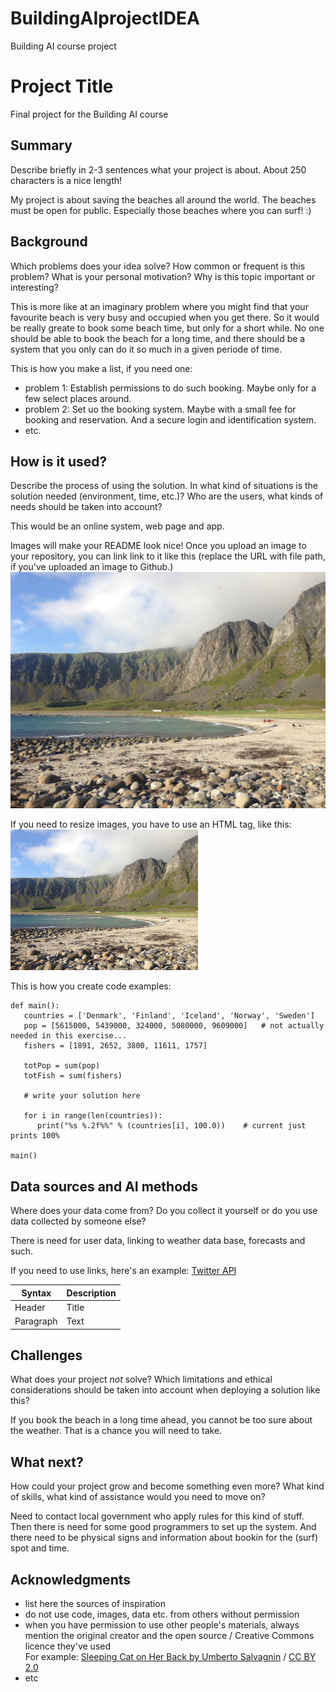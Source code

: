 # BuildingAIprojectIDEA
Building AI course project
<!-- This is the markdown template for the final project of the Building AI course, 
created by Reaktor Innovations and University of Helsinki. 
Copy the template, paste it to your GitHub README and edit! -->

# Project Title

Final project for the Building AI course

## Summary

Describe briefly in 2-3 sentences what your project is about. About 250 characters is a nice length! 

My project is about saving the beaches all around the world. The beaches must be open for public. Especially those beaches where you can surf! :)


## Background

Which problems does your idea solve? How common or frequent is this problem? What is your personal motivation? Why is this topic important or interesting?

This is more like at an imaginary problem where you might find that your favourite beach is very busy and occupied when you get there. So it would be really greate to book some beach time, but only for a short while. No one should be able to book the beach for a long time, and there should be a system that you only can do it so much in a given periode of time.



This is how you make a list, if you need one:
* problem 1: Establish permissions to do such booking. Maybe only for a few select places around.
* problem 2: Set uo the booking system. Maybe with a small fee for booking and reservation. And a secure login and identification system.
* etc.


## How is it used?

Describe the process of using the solution. In what kind of situations is the solution needed (environment, time, etc.)? Who are the users, what kinds of needs should be taken into account?

This would be an online system, web page and app.



Images will make your README look nice!
Once you upload an image to your repository, you can link link to it like this (replace the URL with file path, if you've uploaded an image to Github.)
![Beach](IMG_2712.JPG)

If you need to resize images, you have to use an HTML tag, like this:
<img src=img_2712.jpg width="300">

This is how you create code examples:
```
def main():
   countries = ['Denmark', 'Finland', 'Iceland', 'Norway', 'Sweden']
   pop = [5615000, 5439000, 324000, 5080000, 9609000]   # not actually needed in this exercise...
   fishers = [1891, 2652, 3800, 11611, 1757]

   totPop = sum(pop)
   totFish = sum(fishers)

   # write your solution here

   for i in range(len(countries)):
      print("%s %.2f%%" % (countries[i], 100.0))    # current just prints 100%

main()
```


## Data sources and AI methods
Where does your data come from? Do you collect it yourself or do you use data collected by someone else?

There is need for user data, linking to weather data base, forecasts and such.

If you need to use links, here's an example:
[Twitter API](https://developer.twitter.com/en/docs)

| Syntax      | Description |
| ----------- | ----------- |
| Header      | Title       |
| Paragraph   | Text        |

## Challenges

What does your project _not_ solve? Which limitations and ethical considerations should be taken into account when deploying a solution like this?

If you book the beach in a long time ahead, you cannot be too sure about the weather. That is a chance you will need to take.

## What next?


How could your project grow and become something even more? What kind of skills, what kind of assistance would you  need to move on? 

Need to contact local government who apply rules for this kind of stuff. Then there is need for some good programmers to set up the system. And there need to be physical signs and information about bookin for the (surf) spot and time.


## Acknowledgments

* list here the sources of inspiration 
* do not use code, images, data etc. from others without permission
* when you have permission to use other people's materials, always mention the original creator and the open source / Creative Commons licence they've used
  <br>For example: [Sleeping Cat on Her Back by Umberto Salvagnin](https://commons.wikimedia.org/wiki/File:Sleeping_cat_on_her_back.jpg#filelinks) / [CC BY 2.0](https://creativecommons.org/licenses/by/2.0)
* etc
